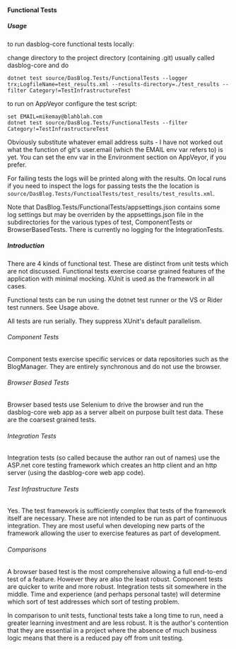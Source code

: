 #### Functional Tests

##### Usage
to run dasblog-core functional tests locally:

change directory to the project directory (containing .git) usually called dasblog-core and do
```
dotnet test source/DasBlog.Tests/FunctionalTests --logger trx;LogfileName=test_results.xml --results-directory=./test_results --filter Category!=TestInfrastructureTest
``` 

to run on AppVeyor configure the test script:
```
set EMAIL=mikemay@blahblah.com
dotnet test source/DasBlog.Tests/FunctionalTests --filter Category!=TestInfrastructureTest
```
Obviously substitute whatever email address suits - I have not worked out what the function of git's 
user.email (which the EMAIL env var refers to) is yet. 
You can set the env var in the Environment section on AppVeyor, if you prefer.

For failing tests the logs will be printed along with the results.  On local runs if you need to inspect the logs for passing tests
the the location  is `source/DasBlog.Tests/FunctioalTests/test_results/test_results.xml`.

Note that DasBlog.Tests/FunctionalTests/appsettings.json contains some log settings but may be overriden by the appsettings.json file in the subdirectories for
the various types of test, ComponentTests or BrowserBasedTests.  There is currently no logging for the
IntegrationTests.

##### Introduction
There are 4 kinds of functional test.  These are distinct from unit tests which are not discussed.  Functional tests
exercise coarse grained features of the application with minimal mocking.  XUnit is used as the framework in all cases.

Functional tests can be run using the dotnet test runner or the VS or Rider test runners.  See Usage above.

All tests are run serially.  They suppress XUnit's default parallelism.

###### Component Tests
Component tests exercise specific services or data repositories such as the BlogManager. They are entirely synchronous
and do not use the browser.


###### Browser Based Tests
Browser based tests use Selenium to drive the browser and run the dasblog-core web app as a server albeit on
purpose built test data.  These are the coarsest grained tests.


###### Integration Tests
Integration tests (so called because the author ran out of names) use the ASP.net core testing framework which creates
an http client and an http server (using the dasblog-core web app code).


###### Test Infrastructure Tests
Yes.  The test framework is sufficiently complex that tests of the framework itself are necessary.  These are not
intended to be run as part of continuous integration.  They are most useful when developing new parts of the framework
allowing the user to exercise features as part of development.


###### Comparisons
A browser based test is the most comprehensive allowing a full end-to-end test of a feature.  However they are also the
least robust.  Component tests are quicker to write and more robust.  Integration tests sit somewhere in the middle.
Time and experience (and perhaps personal taste) will determine which sort of test addresses which sort of testing
problem.

In comparison to unit tests, functional tests take a long time to run, need a greater learning investment and are less
robust.  It is the author's contention that they are essential in a project where the absence of much business logic
means that there is a reduced pay off from unit testing.
